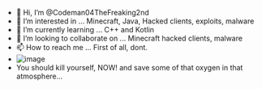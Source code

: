 - 👋 Hi, I’m @Codeman04TheFreaking2nd
- 👀 I’m interested in ... Minecraft, Java, Hacked clients, exploits, malware
- 🌱 I’m currently learning ... C++ and Kotlin
- 💞️ I’m looking to collaborate on ... Minecraft hacked clients, malware
- 📫 How to reach me ... First of all, dont.
- ![image](https://user-images.githubusercontent.com/127219550/236848536-1e35859f-7395-4450-bb08-a42b4e60abb3.png)
- You should kill yourself, NOW! and save some of that oxygen in that atmosphere...
<!---
Codeman04TheFreaking2nd/Codeman04TheFreaking2nd is a ✨ special ✨ repository because its `README.md` (this file) appears on your GitHub profile.
You can click the Preview link to take a look at your changes.
--->
